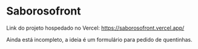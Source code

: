 # Saborosofront

Link do projeto hospedado no Vercel: https://saborosofront.vercel.app/

Ainda está incompleto, a ideia é um formulário para pedido de quentinhas.
